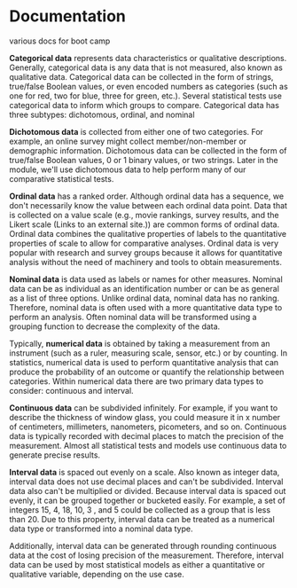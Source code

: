 # Documentation
various docs for boot camp

**Categorical data** represents data characteristics or qualitative descriptions. Generally, categorical data is any data that is not measured, also known as qualitative data. Categorical data can be collected in the form of strings, true/false Boolean values, or even encoded numbers as categories (such as one for red, two for blue, three for green, etc.). Several statistical tests use categorical data to inform which groups to compare. Categorical data has three subtypes: dichotomous, ordinal, and nominal

**Dichotomous data** is collected from either one of two categories. For example, an online survey might collect member/non-member or demographic information. Dichotomous data can be collected in the form of true/false Boolean values, 0 or 1 binary values, or two strings. Later in the module, we'll use dichotomous data to help perform many of our comparative statistical tests.

**Ordinal data** has a ranked order. Although ordinal data has a sequence, we don't necessarily know the value between each ordinal data point. Data that is collected on a value scale (e.g., movie rankings, survey results, and the Likert scale (Links to an external site.)) are common forms of ordinal data. Ordinal data combines the qualitative properties of labels to the quantitative properties of scale to allow for comparative analyses. Ordinal data is very popular with research and survey groups because it allows for quantitative analysis without the need of machinery and tools to obtain measurements.

**Nominal data** is data used as labels or names for other measures. Nominal data can be as individual as an identification number or can be as general as a list of three options. Unlike ordinal data, nominal data has no ranking. Therefore, nominal data is often used with a more quantitative data type to perform an analysis. Often nominal data will be transformed using a grouping function to decrease the complexity of the data.

Typically, **numerical data** is obtained by taking a measurement from an instrument (such as a ruler, measuring scale, sensor, etc.) or by counting. In statistics, numerical data is used to perform quantitative analysis that can produce the probability of an outcome or quantify the relationship between categories. Within numerical data there are two primary data types to consider: continuous and interval.

**Continuous data** can be subdivided infinitely. For example, if you want to describe the thickness of window glass, you could measure it in x number of centimeters, millimeters, nanometers, picometers, and so on. Continuous data is typically recorded with decimal places to match the precision of the measurement. Almost all statistical tests and models use continuous data to generate precise results.

**Interval data** is spaced out evenly on a scale. Also known as integer data, interval data does not use decimal places and can't be subdivided. Interval data also can't be multiplied or divided. Because interval data is spaced out evenly, it can be grouped together or bucketed easily. For example, a set of integers 15, 4, 18, 10, 3 , and 5 could be collected as a group that is less than 20. Due to this property, interval data can be treated as a numerical data type or transformed into a nominal data type.

Additionally, interval data can be generated through rounding continuous data at the cost of losing precision of the measurement. Therefore, interval data can be used by most statistical models as either a quantitative or qualitative variable, depending on the use case.
